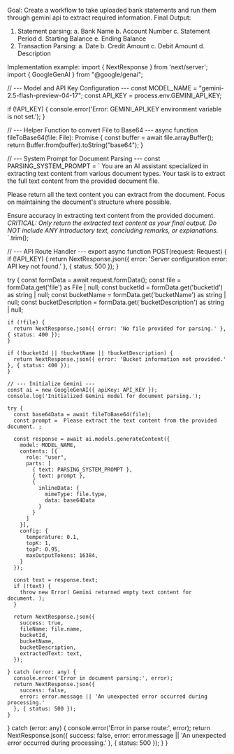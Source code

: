 Goal: Create a workflow to take uploaded bank statements and run them through gemini api to extract required information. Final Output:
1. Statement parsing:
a. Bank Name
b. Account Number
c. Statement Period
d. Starting Balance
e. Ending Balance
2. Transaction Parsing:
a. Date
b. Credit Amount
c. Debit Amount
d. Description


Implementation example:
import { NextResponse } from 'next/server';
import { GoogleGenAI } from "@google/genai";

// --- Model and API Key Configuration ---
const MODEL_NAME = "gemini-2.5-flash-preview-04-17";
const API_KEY = process.env.GEMINI_API_KEY;

if (!API_KEY) {
  console.error('Error: GEMINI_API_KEY environment variable is not set.');
}

// --- Helper Function to convert File to Base64 ---
async function fileToBase64(file: File): Promise<string> {
  const buffer = await file.arrayBuffer();
  return Buffer.from(buffer).toString("base64");
}

// --- System Prompt for Document Parsing ---
const PARSING_SYSTEM_PROMPT = `
You are an AI assistant specialized in extracting text content from various document types.
Your task is to extract the full text content from the provided document file.

Please return all the text content you can extract from the document.
Focus on maintaining the document's structure where possible.

Ensure accuracy in extracting text content from the provided document.
*CRITICAL: Only return the extracted text content as your final output. Do NOT include ANY introductory text, concluding remarks, or explanations.*
`.trim();

// --- API Route Handler ---
export async function POST(request: Request) {
  if (!API_KEY) {
    return NextResponse.json({ error: 'Server configuration error: API key not found.' }, { status: 500 });
  }

  try {
    const formData = await request.formData();
    const file = formData.get('file') as File | null;
    const bucketId = formData.get('bucketId') as string | null;
    const bucketName = formData.get('bucketName') as string | null;
    const bucketDescription = formData.get('bucketDescription') as string | null;

    if (!file) {
      return NextResponse.json({ error: 'No file provided for parsing.' }, { status: 400 });
    }

    if (!bucketId || !bucketName || !bucketDescription) {
      return NextResponse.json({ error: 'Bucket information not provided.' }, { status: 400 });
    }

    // --- Initialize Gemini ---
    const ai = new GoogleGenAI({ apiKey: API_KEY });
    console.log('Initialized Gemini model for document parsing.');

    try {
      const base64Data = await fileToBase64(file);
      const prompt = ⁠ Please extract the text content from the provided document. ⁠;

      const response = await ai.models.generateContent({
        model: MODEL_NAME,
        contents: [{ 
          role: "user", 
          parts: [
            { text: PARSING_SYSTEM_PROMPT },
            { text: prompt },
            { 
              inlineData: {
                mimeType: file.type,
                data: base64Data
              }
            }
          ]
        }],
        config: {
          temperature: 0.1,
          topK: 1,
          topP: 0.95,
          maxOutputTokens: 16384,
        }
      });

      const text = response.text;
      if (!text) {
        throw new Error(⁠ Gemini returned empty text content for document. ⁠);
      }

      return NextResponse.json({
        success: true,
        fileName: file.name,
        bucketId,
        bucketName,
        bucketDescription,
        extractedText: text,
      });

    } catch (error: any) {
      console.error('Error in document parsing:', error);
      return NextResponse.json({
        success: false,
        error: error.message || 'An unexpected error occurred during processing.'
      }, { status: 500 });
    }
  } catch (error: any) {
    console.error('Error in parse route:', error);
    return NextResponse.json({
      success: false,
      error: error.message || 'An unexpected error occurred during processing.'
    }, { status: 500 });
  }
}